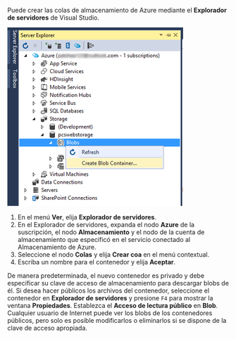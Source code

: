Puede crear las colas de almacenamiento de Azure mediante el **Explorador de servidores** de Visual Studio.

![Blobs del explorador de servidores][Image1]

1. En el menú **Ver**, elija **Explorador de servidores**.
2. En el Explorador de servidores, expanda el nodo **Azure** de la suscripción, el nodo **Almacenamiento** y el nodo de la cuenta de almacenamiento que especificó en el servicio conectado al Almacenamiento de Azure.
3. Seleccione el nodo **Colas** y elija **Crear coa** en el menú contextual.
4. Escriba un nombre para el contenedor y elija **Aceptar**.   

De manera predeterminada, el nuevo contenedor es privado y debe especificar su clave de acceso de almacenamiento para descargar blobs de él. Si desea hacer públicos los archivos del contenedor, seleccione el contenedor en **Explorador de servidores** y presione `F4` para mostrar la ventana **Propiedades**. Establezca el **Acceso de lectura público** en **Blob**. Cualquier usuario de Internet puede ver los blobs de los contenedores públicos, pero solo es posible modificarlos o eliminarlos si se dispone de la clave de acceso apropiada.


[Image1]: ./media/vs-create-blob-container-in-server-explorer/vs-storage-create-blob-containers-in-Server-Explorer.png

<!---HONumber=Oct15_HO3-->